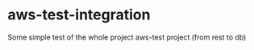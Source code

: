 aws-test-integration
====================

Some simple test of the whole project aws-test project (from rest to db)